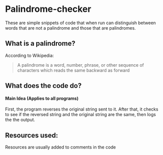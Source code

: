 # Palindrome-checker
   These are simple snippets of code that when run can distinguish between words that are not a palindrome and those that are palindromes.
## What is a palindrome?
According to Wikipedia:
> A palindrome is a word, number, phrase, or other sequence of characters which reads the same backward as forward
## What does the code do?
#### Main Idea (Applies to all programs)
   First, the program reverses the original string sent to it. After that, it checks to see if the reversed string and the original string are the same, then logs the the output.
## Resources used:
   Resources are usually added to comments in the code
